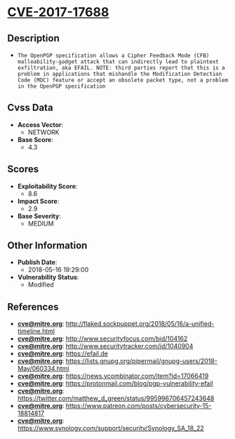 
# [CVE-2017-17688](https://cve.mitre.org/cgi-bin/cvename.cgi?name=CVE-2017-17688)

## Description

- `The OpenPGP specification allows a Cipher Feedback Mode (CFB) malleability-gadget attack that can indirectly lead to plaintext exfiltration, aka EFAIL. NOTE: third parties report that this is a problem in applications that mishandle the Modification Detection Code (MDC) feature or accept an obsolete packet type, not a problem in the OpenPGP specification`

## Cvss Data

- **Access Vector**:
  - NETWORK
- **Base Score**:
  - 4.3

## Scores

- **Exploitability Score**:
  - 8.6
- **Impact Score**:
  - 2.9
- **Base Severity**:
  - MEDIUM

## Other Information

- **Publish Date**:
  - 2018-05-16 19:29:00
- **Vulnerability Status**:
  - Modified

## References

- **cve@mitre.org**: http://flaked.sockpuppet.org/2018/05/16/a-unified-timeline.html
- **cve@mitre.org**: http://www.securityfocus.com/bid/104162
- **cve@mitre.org**: http://www.securitytracker.com/id/1040904
- **cve@mitre.org**: https://efail.de
- **cve@mitre.org**: https://lists.gnupg.org/pipermail/gnupg-users/2018-May/060334.html
- **cve@mitre.org**: https://news.ycombinator.com/item?id=17066419
- **cve@mitre.org**: https://protonmail.com/blog/pgp-vulnerability-efail
- **cve@mitre.org**: https://twitter.com/matthew_d_green/status/995996706457243648
- **cve@mitre.org**: https://www.patreon.com/posts/cybersecurity-15-18814817
- **cve@mitre.org**: https://www.synology.com/support/security/Synology_SA_18_22
